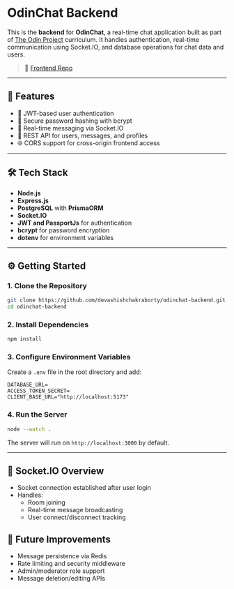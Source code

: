 # OdinChat Backend

This is the **backend** for **OdinChat**, a real-time chat application built as part of [The Odin Project](https://www.theodinproject.com/) curriculum. It handles authentication, real-time communication using Socket.IO, and database operations for chat data and users.

> 🔗 [Frontend Repo](https://github.com/devashishchakraborty/odinchat)

---

## 🚀 Features

- 🔐 JWT-based user authentication
- 🧂 Secure password hashing with bcrypt
- 📡 Real-time messaging via Socket.IO
- 📁 REST API for users, messages, and profiles
- 🌐 CORS support for cross-origin frontend access

---

## 🛠️ Tech Stack

- **Node.js**
- **Express.js**
- **PostgreSQL** with **PrismaORM**
- **Socket.IO**
- **JWT and PassportJs** for authentication
- **bcrypt** for password encryption
- **dotenv** for environment variables

---


## ⚙️ Getting Started

### 1. Clone the Repository

```bash
git clone https://github.com/devashishchakraborty/odinchat-backend.git
cd odinchat-backend
```

### 2. Install Dependencies

```bash
npm install
```

### 3. Configure Environment Variables

Create a `.env` file in the root directory and add:

```env
DATABASE_URL=
ACCESS_TOKEN_SECRET=
CLIENT_BASE_URL="http://localhost:5173"
```

### 4. Run the Server

```bash
node --watch .
```

The server will run on `http://localhost:3000` by default.

---

## 🔌 Socket.IO Overview

- Socket connection established after user login
- Handles:
  - Room joining
  - Real-time message broadcasting
  - User connect/disconnect tracking


## 🧠 Future Improvements

- Message persistence via Redis
- Rate limiting and security middleware
- Admin/moderator role support
- Message deletion/editing APIs


